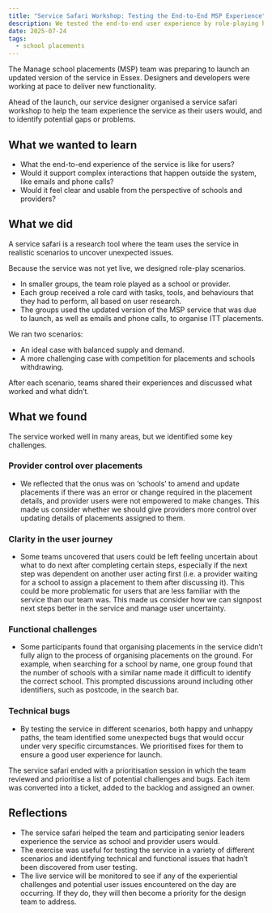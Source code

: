 ```yaml
---
title: "Service Safari Workshop: Testing the End-to-End MSP Experience"
description: We tested the end-to-end user experience by role-playing hypothetical scenarios in the service.
date: 2025-07-24
tags:
  - school placements
---
```

The Manage school placements (MSP) team was preparing to launch an updated version of the service in Essex. Designers and developers were working at pace to deliver new functionality.

Ahead of the launch, our service designer organised a service safari workshop to help the team experience the service as their users would, and to identify potential gaps or problems.

## What we wanted to learn

- What the end-to-end experience of the service is like for users?
- Would it support complex interactions that happen outside the system, like emails and phone calls?
- Would it feel clear and usable from the perspective of schools and providers?

## What we did

A service safari is a research tool where the team uses the service in realistic scenarios to uncover unexpected issues.

Because the service was not yet live, we designed role-play scenarios.

- In smaller groups, the team role played as a school or provider.
- Each group received a role card with tasks, tools, and behaviours that they had to perform, all based on user research.
- The groups used the updated version of the MSP service that was due to launch, as well as emails and phone calls, to organise ITT placements.

We ran two scenarios:

- An ideal case with balanced supply and demand.
- A more challenging case with competition for placements and schools withdrawing.

After each scenario, teams shared their experiences and discussed what worked and what didn’t.

## What we found

The service worked well in many areas, but we identified some key challenges.

### Provider control over placements

- We reflected that the onus was on ‘schools’ to amend and update placements if there was an error or change required in the placement details, and provider users were not empowered to make changes. This made us consider whether we should give providers more control over updating details of placements assigned to them.

### Clarity in the user journey

- Some teams uncovered that users could be left feeling uncertain about what to do next after completing certain steps, especially if the next step was dependent on another user acting first (i.e. a provider waiting for a school to assign a placement to them after discussing it). This could be more problematic for users that are less familiar with the service than our team was. This made us consider how we can signpost next steps better in the service and manage user uncertainty.

### Functional challenges

- Some participants found that organising placements in the service didn’t fully align to the process of organising placements on the ground. For example, when searching for a school by name, one group found that the number of schools with a similar name made it difficult to identify the correct school. This prompted discussions around including other identifiers, such as postcode, in the search bar.

### Technical bugs

- By testing the service in different scenarios, both happy and unhappy paths, the team identified some unexpected bugs that would occur under very specific circumstances. We prioritised fixes for them to ensure a good user experience for launch.

The service safari ended with a prioritisation session in which the team reviewed and prioritise a list of potential challenges and bugs. Each item was converted into a ticket, added to the backlog and assigned an owner.

## Reflections

- The service safari helped the team and participating senior leaders experience the service as school and provider users would.
- The exercise was useful for testing the service in a variety of different scenarios and identifying technical and functional issues that hadn’t been discovered from user testing.
- The live service will be monitored to see if any of the experiential challenges and potential user issues encountered on the day are occurring. If they do, they will then become a priority for the design team to address.
